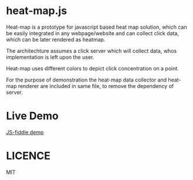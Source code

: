 heat-map.js
===========

Heat-map is a prototype for javascript based heat map solution, which can be easily integrated in any webpage/website and can collect click data, which can be later rendered as heatmap.

The architechture assumes a click server which will collect data, whos implementation is left upon the user.

Heat-map uses different colors to depict click concentration on a point.

For the purpose of demonstration the heat-map data collector and heat-map renderer are included in same file, to remove the dependency of server.

Live Demo
==========
[JS-fiddle demp]( http://jsfiddle.net/7FdfJ/1/)


LICENCE
=======
MIT
